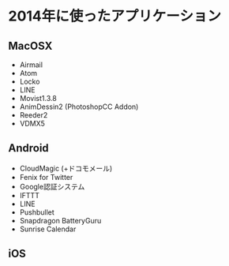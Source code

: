 # 2014年に使ったアプリケーション

## MacOSX
- Airmail
- Atom
- Locko
- LINE
- Movist1.3.8
- AnimDessin2 (PhotoshopCC Addon)
- Reeder2
- VDMX5

## Android
- CloudMagic (+ドコモメール)
- Fenix for Twitter
- Google認証システム
- IFTTT
- LINE
- Pushbullet
- Snapdragon BatteryGuru
- Sunrise Calendar

## iOS
